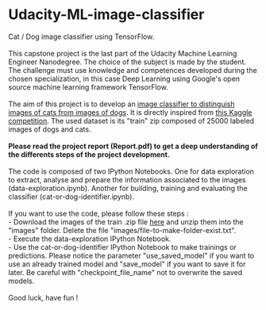 # Udacity-ML-image-classifier
Cat / Dog image classifier using TensorFlow.
<br><br>
This capstone project is the last part of the Udacity Machine Learning Engineer Nanodegree. The choice of the subject is made by the student. The challenge must use knowledge and competences developed during the chosen specialization, in this case Deep Learning using Google's open source machine learning framework TensorFlow.
<br><br>
The aim of this project is to develop an <u>image classifier to distinguish images of cats from images of dogs</u>. It is directly inspired from <a href="https://www.kaggle.com/c/dogs-vs-cats-redux-kernels-edition">this Kaggle competition</a>. The used dataset is its "train" zip composed of 25000 labeled images of dogs and cats.
<br><br>
<b>Please read the project report (Report.pdf) to get a deep understanding of the differents steps of the project development.</b>
<br><br>
The code is composed of two IPython Notebooks. One for data exploration to extract, analyse and prepare the information associated to the images (data-exploration.ipynb). Another for building, training and evaluating the classifier (cat-or-dog-identifier.ipynb).
<br><br>
If you want to use the code, please follow these steps :
<br>- Download the images of the train .zip file <a href="https://www.kaggle.com/c/dogs-vs-cats-redux-kernels-edition/data">here</a> and unzip them into the "images" folder. Delete the file "images/file-to-make-folder-exist.txt".
<br>- Execute the data-exploration IPython Notebook.
<br>- Use the cat-or-dog-identifier IPython Notebook to make trainings or predictions. Please notice the parameter "use_saved_model" if you want to use an already trained model and "save_model" if you want to save it for later. Be careful with "checkpoint_file_name" not to overwrite the saved models.
<br><br>
Good luck, have fun !
